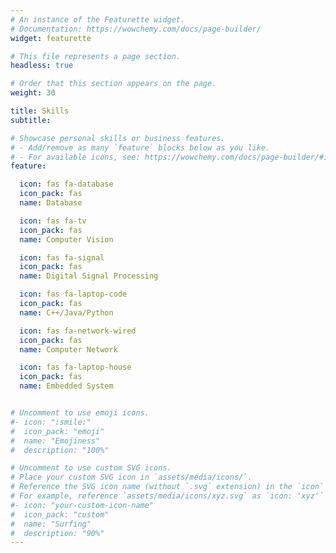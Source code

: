 ```yaml
---
# An instance of the Featurette widget.
# Documentation: https://wowchemy.com/docs/page-builder/
widget: featurette

# This file represents a page section.
headless: true

# Order that this section appears on the page.
weight: 30

title: Skills
subtitle:

# Showcase personal skills or business features.
# - Add/remove as many `feature` blocks below as you like.
# - For available icons, see: https://wowchemy.com/docs/page-builder/#icons
feature:

  icon: fas fa-database
  icon_pack: fas
  name: Database

  icon: fas fa-tv
  icon_pack: fas
  name: Computer Vision

  icon: fas fa-signal
  icon_pack: fas
  name: Digital Signal Processing

  icon: fas fa-laptop-code
  icon_pack: fas
  name: C++/Java/Python

  icon: fas fa-network-wired
  icon_pack: fas
  name: Computer Network

  icon: fas fa-laptop-house
  icon_pack: fas
  name: Embedded System


# Uncomment to use emoji icons.
#- icon: ":smile:"
#  icon_pack: "emoji"
#  name: "Emojiness"
#  description: "100%"  

# Uncomment to use custom SVG icons.
# Place your custom SVG icon in `assets/media/icons/`.
# Reference the SVG icon name (without `.svg` extension) in the `icon` field.
# For example, reference `assets/media/icons/xyz.svg` as `icon: 'xyz'`
#- icon: "your-custom-icon-name"
#  icon_pack: "custom"
#  name: "Surfing"
#  description: "90%"
---
```

